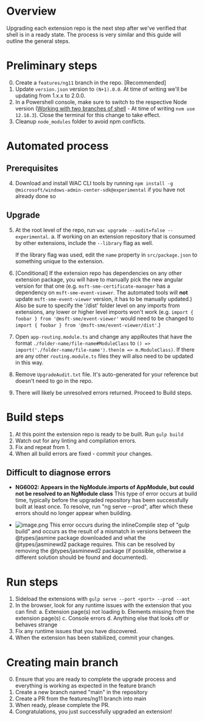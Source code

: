 # Overview

Upgrading each extension repo is the next step after we've verified that shell is in a ready state. The process is very similar and this guide will outline the general steps.

# Preliminary steps

0. Create a `features/ng11` branch in the repo. [Recommended]
1. Update `version.json` version to `(N+1).0.0`. At time of writing we'll be updating from 1.x.x to 2.0.0.
2. In a Powershell console, make sure to switch to the respective Node version ([Working with two branches of shell](https://microsoft.visualstudio.com/SME/_wiki/wikis/SME.wiki/60269/Working-with-two-branches-of-shell?anchor=switching-development-environments) - At time of writing `nvm use 12.18.3`). Close the terminal for this change to take effect.
3. Cleanup `node_modules` folder to avoid npm conflicts.

# Automated process
## Prerequisites

4. Download and install WAC CLI tools by running `npm install -g @microsoft/windows-admin-center-sdk@experimental` if you have not already done so 

## Upgrade

5. At the root level of the repo, run `wac upgrade --audit=false --experimental`.
a. If working on an extension repository that is consumed by other extensions, include the `--library` flag as well.
    
    If the library flag was used, edit the `name` property in `src/package.json` to something unique to the extension.


6. [Conditional] If the extension repo has dependencies on any other extension package, you will have to manually pick the new angular version for that one (e.g. `msft-sme-certificate-manager` has a dependency on `msft-sme-event-viewer`. The automated tools will **not** update `msft-sme-event-viewer` version, it has to be manually updated.)
Also be sure to specify the '/dist' folder level on any imports from extensions, any lower or higher level imports won't work (e.g. `import { foobar } from '@msft-sme/event-viewer'` would need to be changed to `import { foobar } from '@msft-sme/event-viewer/dist'`.) 
7. Open `app-routing.module.ts` and change any appRoutes that have the format `./folder-name/file-name#ModuleClass` to `() => import('./folder-name/file-name').then(m => m.ModuleClass)`. If there are any other `routing.module.ts` files they will also need to be updated in this way.
8. Remove `UpgradeAudit.txt` file. It's auto-generated for your reference but doesn't need to go in the repo.
9. There will likely be unresolved errors returned. Proceed to Build steps.

# Build steps
1. At this point the extension repo is ready to be built. Run `gulp build`
2. Watch out for any linting and compilation errors.
3. Fix and repeat from 1.
4. When all build errors are fixed - commit your changes.

## Difficult to diagnose errors
- **NG6002: Appears in the NgModule.imports of AppModule, but could not be resolved to an NgModule class**
This type of error occurs at build time, typically before the upgraded repository has been successfully built at least once. To resolve, run "ng serve --prod", after which these errors should no longer appear when building.

- ![image.png](/.attachments/image-caed7de1-29f0-47fe-ba03-326fef78a31d.png)
This error occurs during the inlineCompile step of "gulp build" and occurs as the result of a mismatch in versions between the @types/jasmine package downloaded and what the @types/jasminewd2 package requires. This can be resolved by removing the @types/jasminewd2 package (if possible, otherwise a different solution should be found and documented).


# Run steps
1. Sideload the extensions with `gulp serve --port <port> --prod --aot`
2. In the browser, look for any runtime issues with the extension that you can find:
    a. Extension page(s) not loading
    b. Elements missing from the extension page(s)
    c. Console errors
    d. Anything else that looks off or behaves strange
3. Fix any runtime issues that you have discovered.
4. When the extension has been stabilized, commit your changes.

# Creating main branch
0. Ensure that you are ready to complete the upgrade process and everything is working as expected in the feature branch
1. Create a new branch named "main" in the repository
2. Create a PR from the features/ng11 branch into main
3. When ready, please complete the PR. 
4. Congratulations, you just successfully upgraded an extension!
